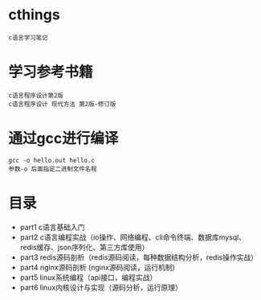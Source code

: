 # cthings
    
    c语言学习笔记

# 学习参考书籍
    c语言程序设计第2版
    c语言程序设计 现代方法 第2版·修订版

# 通过gcc进行编译
    gcc -o hello.out hello.c
    参数-o 后面指定二进制文件名程

# 目录
- part1 c语言基础入门
- part2 c语言编程实战（io操作、网络编程、cli命令终端、数据库mysql、redis缓存、json序列化、第三方库使用）
- part3 redis源码剖析（redis源码阅读，每种数据结构分析，redis操作实战）
- part4 nginx源码剖析 (nginx源码阅读，运行机制)
- part5 linux系统编程（api接口，编程实战）
- part6 linux内核设计与实现（源码分析，运行原理）
